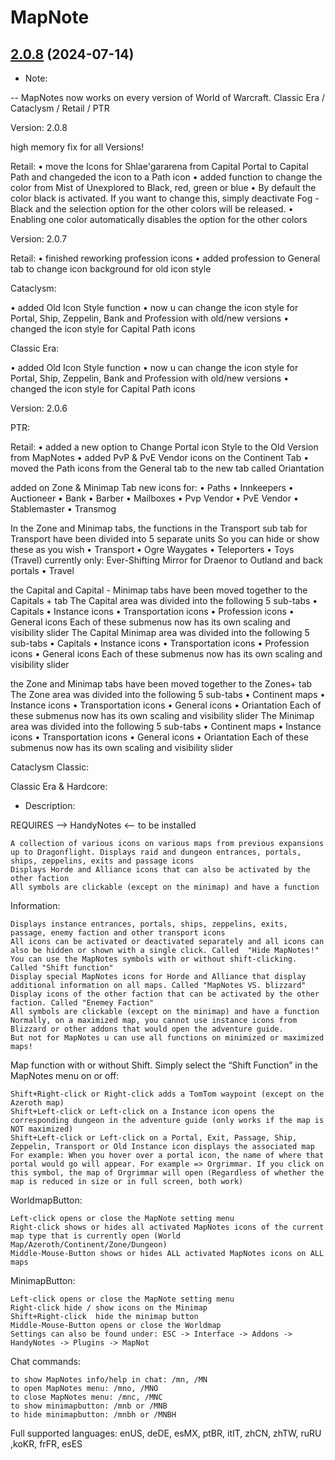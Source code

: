 # MapNote
## [2.0.8](https://github.com/Ssesmar/MapNote) (2024-07-14)
- Note:

-- MapNotes now works on every version of World of Warcraft. Classic Era / Cataclysm / Retail / PTR

Version: 2.0.8

high memory fix for all Versions!

Retail:
• move the Icons for Shlae'gararena from Capital Portal to Capital Path and changeded the icon to a Path icon
• added function to change the color from Mist of Unexplored to Black, red, green or blue
• By default the color black is activated. If you want to change this, simply deactivate Fog - Black and the selection option for the other colors will be released.
• Enabling one color automatically disables the option for the other colors

Version: 2.0.7

Retail:
• finished reworking profession icons
• added profession to General tab to change icon background for old icon style

Cataclysm:

• added Old Icon Style function
• now u can change the icon style for Portal, Ship, Zeppelin, Bank and Profession with old/new versions
• changed the icon style for Capital Path icons

Classic Era:

• added Old Icon Style function
• now u can change the icon style for Portal, Ship, Zeppelin, Bank and Profession with old/new versions
• changed the icon style for Capital Path icons

Version: 2.0.6

PTR:

Retail:
• added a new option to Change Portal icon Style to the Old Version from MapNotes
• added PvP & PvE Vendor icons on the Continent Tab
• moved the Path icons from the General tab to the new tab called Oriantation

added on Zone & Minimap Tab new icons for:
• Paths
• Innkeepers
• Auctioneer
• Bank
• Barber
• Mailboxes
• Pvp Vendor
• PvE Vendor
• Stablemaster
• Transmog

In the Zone and Minimap tabs, the functions in the Transport sub tab for Transport have been divided into 5 separate units
So you can hide or show these as you wish
• Transport
• Ogre Waygates
• Teleporters
• Toys (Travel) currently only: Ever-Shifting Mirror for Draenor to Outland and back portals
• Travel

the Capital and Capital - Minimap tabs have been moved together to the Capitals + tab
The Capital area was divided into the following 5 sub-tabs
• Capitals
• Instance icons
• Transportation icons
• Profession icons
• General icons
Each of these submenus now has its own scaling and visibility slider
The Capital Minimap area was divided into the following 5 sub-tabs
• Capitals
• Instance icons
• Transportation icons
• Profession icons
• General icons
Each of these submenus now has its own scaling and visibility slider

the Zone and Minimap tabs have been moved together to the Zones+ tab
The Zone area was divided into the following 5 sub-tabs
• Continent maps
• Instance icons
• Transportation icons
• General icons
• Oriantation
Each of these submenus now has its own scaling and visibility slider
The Minimap area was divided into the following 5 sub-tabs
• Continent maps
• Instance icons
• Transportation icons
• General icons
• Oriantation
Each of these submenus now has its own scaling and visibility slider

Cataclysm Classic:

Classic Era & Hardcore:

- Description:

REQUIRES --> HandyNotes <-- to be installed                                                                                    

    A collection of various icons on various maps from previous expansions up to Dragonflight. Displays raid and dungeon entrances, portals, ships, zeppelins, exits and passage icons
    Displays Horde and Alliance icons that can also be activated by the other faction
    All symbols are clickable (except on the minimap) and have a function

Information:

    Displays instance entrances, portals, ships, zeppelins, exits, passage, enemy faction and other transport icons
    All icons can be activated or deactivated separately and all icons can also be hidden or shown with a single click. Called  "Hide MapNotes!"
    You can use the MapNotes symbols with or without shift-clicking. Called "Shift function"
    Display special MapNotes icons for Horde and Alliance that display additional information on all maps. Called "MapNotes VS. blizzard"
    Display icons of the other faction that can be activated by the other faction. Called "Enemey Faction"
    All symbols are clickable (except on the minimap) and have a function
    Normally, on a maximized map, you cannot use instance icons from Blizzard or other addons that would open the adventure guide.
    But not for MapNotes u can use all functions on minimized or maximized maps!

Map function with or without Shift. Simply select the “Shift Function” in the MapNotes menu on or off:

    Shift+Right-click or Right-click adds a TomTom waypoint (except on the Azeroth map)
    Shift+Left-click or Left-click on a Instance icon opens the corresponding dungeon in the adventure guide (only works if the map is NOT maximized)
    Shift+Left-click or Left-click on a Portal, Exit, Passage, Ship, Zeppelin, Transport or Old Instance icon displays the associated map
    For example: When you hover over a portal icon, the name of where that portal would go will appear. For example => Orgrimmar. If you click on this symbol, the map of Orgrimmar will open (Regardless of whether the map is reduced in size or in full screen, both work)

WorldmapButton:

    Left-click opens or close the MapNote setting menu
    Right-click shows or hides all activated MapNotes icons of the current map type that is currently open (World Map/Azeroth/Continent/Zone/Dungeon)
    Middle-Mouse-Button shows or hides ALL activated MapNotes icons on ALL maps

MinimapButton:

    Left-click opens or close the MapNote setting menu
    Right-click hide / show icons on the Minimap
    Shift+Right-click  hide the minimap button
    Middle-Mouse-Button opens or close the Worldmap
    Settings can also be found under: ESC -> Interface -> Addons -> HandyNotes -> Plugins -> MapNot

Chat commands:

    to show MapNotes info/help in chat: /mn, /MN
    to open MapNotes menu: /mno, /MNO
    to close MapNotes menu: /mnc, /MNC
    to show minimapbutton: /mnb or /MNB
    to hide minimapbutton: /mnbh or /MNBH

Full supported languages: enUS, deDE, esMX, ptBR, itIT, zhCN, zhTW, ruRU ,koKR, frFR, esES